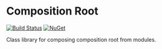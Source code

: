 # Composition Root

[![Build Status](https://travis-ci.org/messerli-informatik-ag/composition-root.svg?branch=master)](https://travis-ci.org/messerli-informatik-ag/composition-root)
[![NuGet](https://img.shields.io/nuget/v/Messerli.CompositionRoot.svg)](https://www.nuget.org/packages/Messerli.CompositionRoot/)

Class library for composing composition root from modules.
